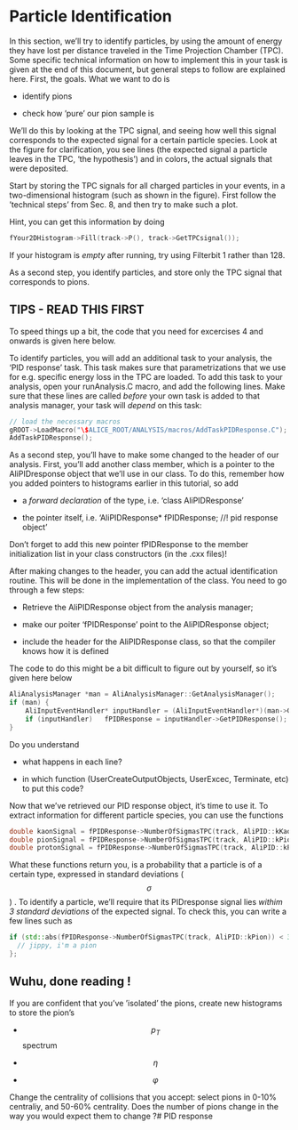 # Particle Identification

In this section, we’ll try to identify particles, by using the amount of energy they have lost per distance traveled in the Time Projection Chamber (TPC). Some specific technical information on how to implement this in your task is given at the end of this document, but general steps to follow are explained here. First, the goals. What we want to do is

*   identify pions

*   check how ’pure’ our pion sample is

We’ll do this by looking at the TPC signal, and seeing how well this signal corresponds to the expected signal for a certain particle species. Look at the figure for clarification, you see lines (the expected signal a particle leaves in the TPC, ‘the hypothesis’) and in colors, the actual signals that were deposited.

Start by storing the TPC signals for all charged particles in your events, in a two-dimensional histogram (such as shown in the figure). First follow the ’technical steps’ from Sec. 8, and then try to make such a plot.

Hint, you can get this information by doing

```cpp
fYour2DHistogram->Fill(track->P(), track->GetTPCsignal());
```

If your histogram is _empty_ after running, try using Filterbit 1 rather than 128.

As a second step, you identify particles, and store only the TPC signal that corresponds to pions. 


## TIPS - READ THIS FIRST


To speed things up a bit, the code that you need for excercises 4 and onwards is given here below.

To identify particles, you will add an additional task to your analysis, the ‘PID response’ task. This task makes sure that parametrizations that we use for e.g. specific energy loss in the TPC are loaded. To add this task to your analysis, open your runAnalysis.C macro, and add the following lines. Make sure that these lines are called _before_ your own task is added to that analysis manager, your task will _depend_ on this task:

```cpp
// load the necessary macros
gROOT->LoadMacro("\$ALICE_ROOT/ANALYSIS/macros/AddTaskPIDResponse.C");
AddTaskPIDResponse();
```

As a second step, you’ll have to make some changed to the header of our analysis. First, you’ll add another class member, which is a pointer to the AliPIDresponse object that we’ll use in our class. To do this, remember how you added pointers to histograms earlier in this tutorial, so add

*   a _forward declaration_ of the type, i.e. ‘class AliPIDResponse’

*   the pointer itself, i.e. ‘AliPIDResponse* fPIDResponse; //! pid response object’

Don’t forget to add this new pointer fPIDResponse to the member initialization list in your class constructors (in the .cxx files)!

After making changes to the header, you can add the actual identification routine. This will be done in the implementation of the class. You need to go through a few steps:

*   Retrieve the AliPIDResponse object from the analysis manager;

*   make our poiter ‘fPIDResponse’ point to the AliPIDResponse object;

*   include the header for the AliPIDResponse class, so that the compiler knows how it is defined

The code to do this might be a bit difficult to figure out by yourself, so it’s given here below

```cpp
AliAnalysisManager *man = AliAnalysisManager::GetAnalysisManager();
if (man) {
    AliInputEventHandler* inputHandler = (AliInputEventHandler*)(man->GetInputEventHandler());
    if (inputHandler)   fPIDResponse = inputHandler->GetPIDResponse();
}
```

Do you understand

*   what happens in each line?

*   in which function (UserCreateOutputObjects, UserExcec, Terminate, etc) to put this code?

Now that we’ve retrieved our PID response object, it’s time to use it. To extract information for different particle species, you can use the functions

```cpp
double kaonSignal = fPIDResponse->NumberOfSigmasTPC(track, AliPID::kKaon);
double pionSignal = fPIDResponse->NumberOfSigmasTPC(track, AliPID::kPion);
double protonSignal = fPIDResponse->NumberOfSigmasTPC(track, AliPID::kProton);
```

What these functions return you, is a probability that a particle is of a certain type, expressed in standard deviations ($$\sigma$$) . To identify a particle, we’ll require that its PIDresponse signal lies _withim 3 standard deviations_ of the expected signal. To check this, you can write a few lines such as

```cpp
if (std::abs(fPIDResponse->NumberOfSigmasTPC(track, AliPID::kPion)) < 3 ) {
  // jippy, i'm a pion
};
```



## Wuhu, done reading !


If you are confident that you’ve ’isolated’ the pions, create new histograms to store the pion’s

* $$p_{T}$$ spectrum

* $$\eta$$

* $$\varphi$$

Change the centrality of collisions that you accept: select pions in 0-10% centraliy, and 50-60% centrality. Does the number of pions change in the way you would expect them to change ?# PID response


